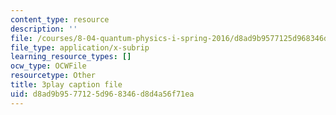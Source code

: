 ```yaml
---
content_type: resource
description: ''
file: /courses/8-04-quantum-physics-i-spring-2016/d8ad9b9577125d968346d8d4a56f71ea_XDm2cxC-UU.vtt
file_type: application/x-subrip
learning_resource_types: []
ocw_type: OCWFile
resourcetype: Other
title: 3play caption file
uid: d8ad9b95-7712-5d96-8346-d8d4a56f71ea
---
```

